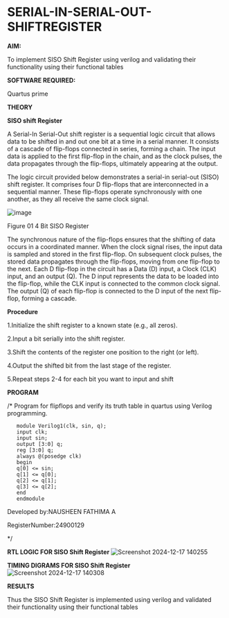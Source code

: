 # SERIAL-IN-SERIAL-OUT-SHIFTREGISTER

**AIM:**

To implement  SISO Shift Register using verilog and validating their functionality using their functional tables

**SOFTWARE REQUIRED:**

Quartus prime

**THEORY**

**SISO shift Register**

A Serial-In Serial-Out shift register is a sequential logic circuit that allows data to be shifted in and out one bit at a time in a serial manner. It consists of a cascade of flip-flops connected in series, forming a chain. The input data is applied to the first flip-flop in the chain, and as the clock pulses, the data propagates through the flip-flops, ultimately appearing at the output.

The logic circuit provided below demonstrates a serial-in serial-out (SISO) shift register. It comprises four D flip-flops that are interconnected in a sequential manner. These flip-flops operate synchronously with one another, as they all receive the same clock signal.

![image](https://github.com/naavaneetha/SERIAL-IN-SERIAL-OUT-SHIFTREGISTER/assets/154305477/e81c4072-37f9-46c6-8145-566764b74c3a)

Figure 01 4 Bit SISO Register

The synchronous nature of the flip-flops ensures that the shifting of data occurs in a coordinated manner. When the clock signal rises, the input data is sampled and stored in the first flip-flop. On subsequent clock pulses, the stored data propagates through the flip-flops, moving from one flip-flop to the next.
Each D flip-flop in the circuit has a Data (D) input, a Clock (CLK) input, and an output (Q). The D input represents the data to be loaded into the flip-flop, while the CLK input is connected to the common clock signal. The output (Q) of each flip-flop is connected to the D input of the next flip-flop, forming a cascade.

**Procedure**

1.Initialize the shift register to a known state (e.g., all zeros).

2.Input a bit serially into the shift register.

3.Shift the contents of the register one position to the right (or left).

4.Output the shifted bit from the last stage of the register.

5.Repeat steps 2-4 for each bit you want to input and shift

**PROGRAM**

/* Program for flipflops and verify its truth table in quartus using Verilog programming.
```
   module Verilog1(clk, sin, q);
   input clk;
   input sin;
   output [3:0] q;
   reg [3:0] q;
   always @(posedge clk)
   begin
   q[0] <= sin;
   q[1] <= q[0];
   q[2] <= q[1];
   q[3] <= q[2];
   end
   endmodule
```

Developed by:NAUSHEEN FATHIMA A

RegisterNumber:24900129

*/

**RTL LOGIC FOR SISO Shift Register**
![Screenshot 2024-12-17 140255](https://github.com/user-attachments/assets/a147e6d5-b085-48ed-b499-5cca545b991e)

**TIMING DIGRAMS FOR SISO Shift Register**
![Screenshot 2024-12-17 140308](https://github.com/user-attachments/assets/d285e36b-05fb-4d69-92bc-a33a1e5f91c0)

**RESULTS**

Thus the SISO Shift Register is implemented using verilog and validated their functionality using their functional tables
